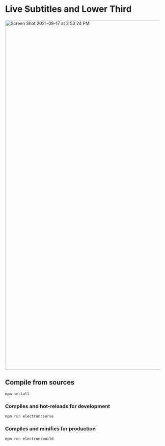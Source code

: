 # Live Subtitles and Lower Third

<img width="1136" alt="Screen Shot 2021-09-17 at 2 53 24 PM" src="https://user-images.githubusercontent.com/14524765/133857593-6edbcd7d-75c1-4c57-b364-6d0bba375568.png">


## Compile from sources
```
npm install
```

### Compiles and hot-reloads for development
```
npm run electron:serve
```

### Compiles and minifies for production
```
npm run electron:build
```


